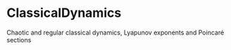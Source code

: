 # ClassicalDynamics
Chaotic and regular classical dynamics, Lyapunov exponents and Poincaré sections
